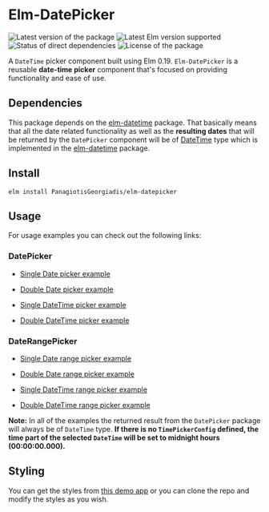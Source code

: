 # Elm-DatePicker

![Latest version of the package][PackageVersion]
![Latest Elm version supported][ElmVersion]
![Status of direct dependencies][DependenciesStatus]
![License of the package][PackageLicense]

A `DateTime` picker component built using Elm 0.19. `Elm-DatePicker` is a reusable **date-time picker**
component that's focused on providing functionality and ease of use.

## Dependencies

This package depends on the [elm-datetime][elm-datetime-url] package.
That basically means that all the date related functionality as well as
the **resulting dates** that will be returned by the `DatePicker` component
will be of [DateTime][datetime-type-url] type which is implemented in the
[elm-datetime][elm-datetime-url] package.

## Install

```
elm install PanagiotisGeorgiadis/elm-datepicker
```

## Usage

For usage examples you can check out the following links:

### DatePicker

  - [Single Date picker example][single-date-picker-example]
  - [Double Date picker example][double-date-picker-example]

  - [Single DateTime picker example][single-datetime-picker-example]
  - [Double DateTime picker example][double-datetime-picker-example]

### DateRangePicker

  - [Single Date range picker example][single-date-range-picker-example]
  - [Double Date range picker example][double-date-range-picker-example]

  - [Single DateTime range picker example][single-datetime-range-picker-example]
  - [Double DateTime range picker example][double-datetime-range-picker-example]


**Note:** In all of the examples the returned result from the `DatePicker` package
will always be of `DateTime` type. **If there is no `TimePickerConfig` defined, the
time part of the selected `DateTime` will be set to midnight hours (00:00:00.000).**


## Styling

You can get the styles from [this demo app](https://github.com/PanagiotisGeorgiadis/ElmDatePicker)
or you can clone the repo and modify the styles as you wish.


[elm-datetime-url]: https://package.elm-lang.org/packages/PanagiotisGeorgiadis/elm-datetime/latest/
[datetime-type-url]: https://package.elm-lang.org/packages/PanagiotisGeorgiadis/elm-datetime/latest/DateTime#DateTime

[single-date-picker-example]: https://ellie-app.com/new
[double-date-picker-example]: https://ellie-app.com/new

[single-datetime-picker-example]: https://ellie-app.com/new
[double-datetime-picker-example]: https://ellie-app.com/new

[single-date-range-picker-example]: https://ellie-app.com/new
[double-date-range-picker-example]: https://ellie-app.com/new

[single-datetime-range-picker-example]: https://ellie-app.com/new
[double-datetime-range-picker-example]: https://ellie-app.com/new

[PackageVersion]: https://reiner-dolp.github.io/elm-badges/PanagiotisGeorgiadis/elm-datepicker/version.svg
[ElmVersion]: https://reiner-dolp.github.io/elm-badges/PanagiotisGeorgiadis/elm-datepicker/elm-version.svg
[DependenciesStatus]: https://reiner-dolp.github.io/elm-badges/PanagiotisGeorgiadis/elm-datepicker/dependencies.svg
[PackageLicense]: https://reiner-dolp.github.io/elm-badges/PanagiotisGeorgiadis/elm-datepicker/license.svg
